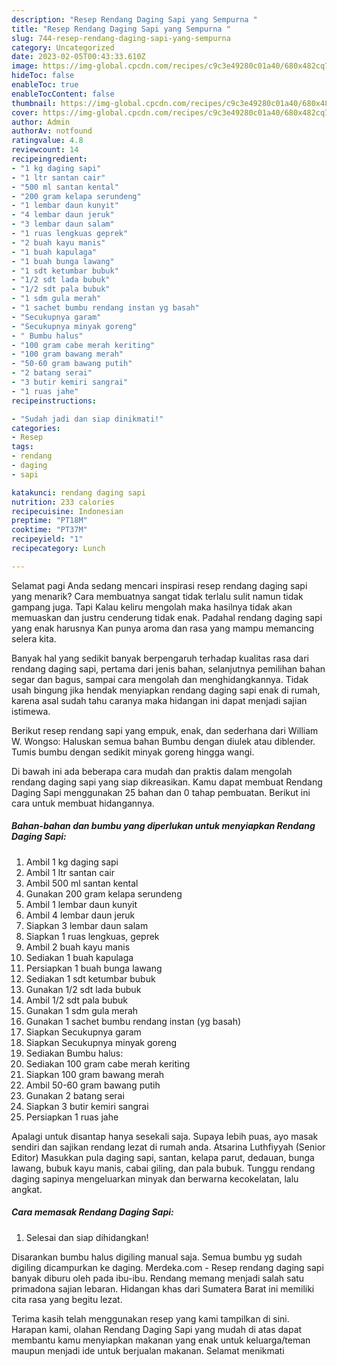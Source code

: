```yaml
---
description: "Resep Rendang Daging Sapi yang Sempurna "
title: "Resep Rendang Daging Sapi yang Sempurna "
slug: 744-resep-rendang-daging-sapi-yang-sempurna
category: Uncategorized
date: 2023-02-05T00:43:33.610Z
image: https://img-global.cpcdn.com/recipes/c9c3e49280c01a40/680x482cq70/rendang-daging-sapi-foto-resep-utama.jpg
hideToc: false
enableToc: true
enableTocContent: false
thumbnail: https://img-global.cpcdn.com/recipes/c9c3e49280c01a40/680x482cq70/rendang-daging-sapi-foto-resep-utama.jpg
cover: https://img-global.cpcdn.com/recipes/c9c3e49280c01a40/680x482cq70/rendang-daging-sapi-foto-resep-utama.jpg
author: Admin
authorAv: notfound
ratingvalue: 4.8
reviewcount: 14
recipeingredient:
- "1 kg daging sapi"
- "1 ltr santan cair"
- "500 ml santan kental"
- "200 gram kelapa serundeng"
- "1 lembar daun kunyit"
- "4 lembar daun jeruk"
- "3 lembar daun salam"
- "1 ruas lengkuas geprek"
- "2 buah kayu manis"
- "1 buah kapulaga"
- "1 buah bunga lawang"
- "1 sdt ketumbar bubuk"
- "1/2 sdt lada bubuk"
- "1/2 sdt pala bubuk"
- "1 sdm gula merah"
- "1 sachet bumbu rendang instan yg basah"
- "Secukupnya garam"
- "Secukupnya minyak goreng"
- " Bumbu halus"
- "100 gram cabe merah keriting"
- "100 gram bawang merah"
- "50-60 gram bawang putih"
- "2 batang serai"
- "3 butir kemiri sangrai"
- "1 ruas jahe"
recipeinstructions:

- "Sudah jadi dan siap dinikmati!"
categories:
- Resep
tags:
- rendang
- daging
- sapi

katakunci: rendang daging sapi 
nutrition: 233 calories
recipecuisine: Indonesian
preptime: "PT18M"
cooktime: "PT37M"
recipeyield: "1"
recipecategory: Lunch

---
```



Selamat pagi Anda sedang mencari inspirasi resep rendang daging sapi yang menarik? Cara membuatnya sangat tidak terlalu sulit namun tidak gampang juga. Tapi Kalau keliru mengolah maka hasilnya tidak akan memuaskan dan justru cenderung tidak enak. Padahal rendang daging sapi yang enak harusnya Kan punya aroma dan rasa yang mampu memancing selera kita.


Banyak hal yang sedikit banyak berpengaruh terhadap kualitas rasa dari rendang daging sapi, pertama dari jenis bahan, selanjutnya pemilihan bahan segar dan bagus, sampai cara mengolah dan menghidangkannya. Tidak usah bingung jika hendak menyiapkan rendang daging sapi enak di rumah, karena asal sudah tahu caranya maka hidangan ini dapat menjadi sajian istimewa.

Berikut resep rendang sapi yang empuk, enak, dan sederhana dari William W. Wongso: Haluskan semua bahan Bumbu dengan diulek atau diblender. Tumis bumbu dengan sedikit minyak goreng hingga wangi.


Di bawah ini ada beberapa cara mudah dan praktis dalam mengolah rendang daging sapi yang siap dikreasikan. Kamu dapat membuat Rendang Daging Sapi menggunakan 25 bahan dan 0 tahap pembuatan. Berikut ini cara untuk membuat hidangannya.

<!--inarticleads1-->

##### Bahan-bahan dan bumbu yang diperlukan untuk menyiapkan Rendang Daging Sapi:

1. Ambil 1 kg daging sapi
1. Ambil 1 ltr santan cair
1. Ambil 500 ml santan kental
1. Gunakan 200 gram kelapa serundeng
1. Ambil 1 lembar daun kunyit
1. Ambil 4 lembar daun jeruk
1. Siapkan 3 lembar daun salam
1. Siapkan 1 ruas lengkuas, geprek
1. Ambil 2 buah kayu manis
1. Sediakan 1 buah kapulaga
1. Persiapkan 1 buah bunga lawang
1. Sediakan 1 sdt ketumbar bubuk
1. Gunakan 1/2 sdt lada bubuk
1. Ambil 1/2 sdt pala bubuk
1. Gunakan 1 sdm gula merah
1. Gunakan 1 sachet bumbu rendang instan (yg basah)
1. Siapkan Secukupnya garam
1. Siapkan Secukupnya minyak goreng
1. Sediakan  Bumbu halus:
1. Sediakan 100 gram cabe merah keriting
1. Siapkan 100 gram bawang merah
1. Ambil 50-60 gram bawang putih
1. Gunakan 2 batang serai
1. Siapkan 3 butir kemiri sangrai
1. Persiapkan 1 ruas jahe


Apalagi untuk disantap hanya sesekali saja. Supaya lebih puas, ayo masak sendiri dan sajikan rendang lezat di rumah anda. Atsarina Luthfiyyah (Senior Editor) Masukkan pula daging sapi, santan, kelapa parut, dedauan, bunga lawang, bubuk kayu manis, cabai giling, dan pala bubuk. Tunggu rendang daging sapinya mengeluarkan minyak dan berwarna kecokelatan, lalu angkat. 

<!--inarticleads2-->

##### Cara memasak Rendang Daging Sapi:


1. Selesai dan siap dihidangkan!

Disarankan bumbu halus digiling manual saja. Semua bumbu yg sudah digiling dicampurkan ke daging. Merdeka.com - Resep rendang daging sapi banyak diburu oleh pada ibu-ibu. Rendang memang menjadi salah satu primadona sajian lebaran. Hidangan khas dari Sumatera Barat ini memiliki cita rasa yang begitu lezat. 

Terima kasih telah menggunakan resep yang kami tampilkan di sini. Harapan kami, olahan Rendang Daging Sapi yang mudah di atas dapat membantu kamu menyiapkan makanan yang enak untuk keluarga/teman maupun menjadi ide untuk berjualan makanan. Selamat menikmati
